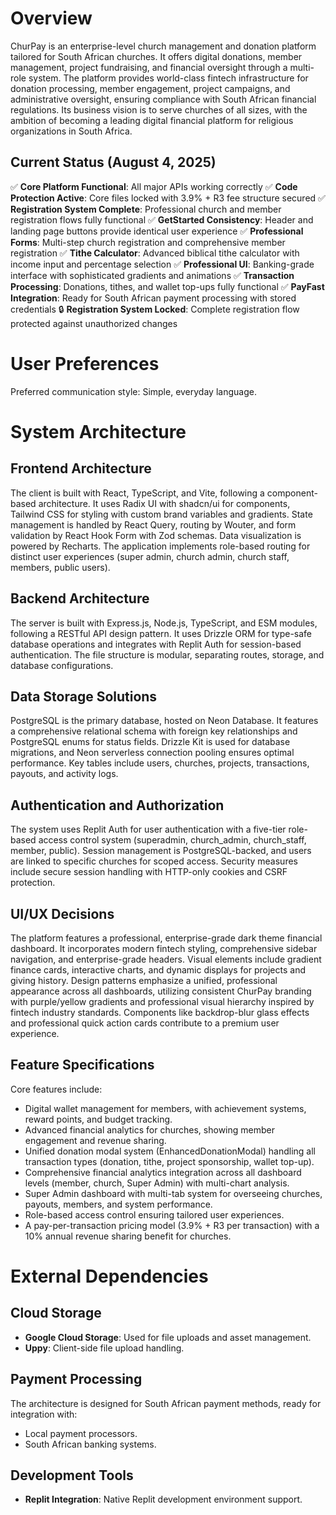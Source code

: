 # Overview
ChurPay is an enterprise-level church management and donation platform tailored for South African churches. It offers digital donations, member management, project fundraising, and financial oversight through a multi-role system. The platform provides world-class fintech infrastructure for donation processing, member engagement, project campaigns, and administrative oversight, ensuring compliance with South African financial regulations. Its business vision is to serve churches of all sizes, with the ambition of becoming a leading digital financial platform for religious organizations in South Africa.

## Current Status (August 4, 2025)
✅ **Core Platform Functional**: All major APIs working correctly
✅ **Code Protection Active**: Core files locked with 3.9% + R3 fee structure secured
✅ **Registration System Complete**: Professional church and member registration flows fully functional
✅ **GetStarted Consistency**: Header and landing page buttons provide identical user experience
✅ **Professional Forms**: Multi-step church registration and comprehensive member registration
✅ **Tithe Calculator**: Advanced biblical tithe calculator with income input and percentage selection
✅ **Professional UI**: Banking-grade interface with sophisticated gradients and animations
✅ **Transaction Processing**: Donations, tithes, and wallet top-ups fully functional
✅ **PayFast Integration**: Ready for South African payment processing with stored credentials
🔒 **Registration System Locked**: Complete registration flow protected against unauthorized changes

# User Preferences
Preferred communication style: Simple, everyday language.

# System Architecture

## Frontend Architecture
The client is built with React, TypeScript, and Vite, following a component-based architecture. It uses Radix UI with shadcn/ui for components, Tailwind CSS for styling with custom brand variables and gradients. State management is handled by React Query, routing by Wouter, and form validation by React Hook Form with Zod schemas. Data visualization is powered by Recharts. The application implements role-based routing for distinct user experiences (super admin, church admin, church staff, members, public users).

## Backend Architecture
The server is built with Express.js, Node.js, TypeScript, and ESM modules, following a RESTful API design pattern. It uses Drizzle ORM for type-safe database operations and integrates with Replit Auth for session-based authentication. The file structure is modular, separating routes, storage, and database configurations.

## Data Storage Solutions
PostgreSQL is the primary database, hosted on Neon Database. It features a comprehensive relational schema with foreign key relationships and PostgreSQL enums for status fields. Drizzle Kit is used for database migrations, and Neon serverless connection pooling ensures optimal performance. Key tables include users, churches, projects, transactions, payouts, and activity logs.

## Authentication and Authorization
The system uses Replit Auth for user authentication with a five-tier role-based access control system (superadmin, church_admin, church_staff, member, public). Session management is PostgreSQL-backed, and users are linked to specific churches for scoped access. Security measures include secure session handling with HTTP-only cookies and CSRF protection.

## UI/UX Decisions
The platform features a professional, enterprise-grade dark theme financial dashboard. It incorporates modern fintech styling, comprehensive sidebar navigation, and enterprise-grade headers. Visual elements include gradient finance cards, interactive charts, and dynamic displays for projects and giving history. Design patterns emphasize a unified, professional appearance across all dashboards, utilizing consistent ChurPay branding with purple/yellow gradients and professional visual hierarchy inspired by fintech industry standards. Components like backdrop-blur glass effects and professional quick action cards contribute to a premium user experience.

## Feature Specifications
Core features include:
- Digital wallet management for members, with achievement systems, reward points, and budget tracking.
- Advanced financial analytics for churches, showing member engagement and revenue sharing.
- Unified donation modal system (EnhancedDonationModal) handling all transaction types (donation, tithe, project sponsorship, wallet top-up).
- Comprehensive financial analytics integration across all dashboard levels (member, church, Super Admin) with multi-chart analysis.
- Super Admin dashboard with multi-tab system for overseeing churches, payouts, members, and system performance.
- Role-based access control ensuring tailored user experiences.
- A pay-per-transaction pricing model (3.9% + R3 per transaction) with a 10% annual revenue sharing benefit for churches.

# External Dependencies

## Cloud Storage
- **Google Cloud Storage**: Used for file uploads and asset management.
- **Uppy**: Client-side file upload handling.

## Payment Processing
The architecture is designed for South African payment methods, ready for integration with:
- Local payment processors.
- South African banking systems.

## Development Tools
- **Replit Integration**: Native Replit development environment support.